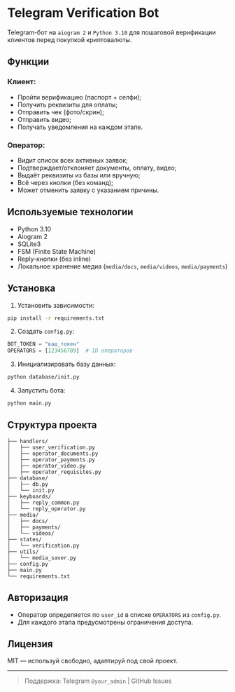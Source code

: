 # Telegram Verification Bot

Telegram-бот на `aiogram 2` и `Python 3.10` для пошаговой верификации клиентов перед покупкой криптовалюты.

## Функции

### Клиент:
- Пройти верификацию (паспорт + селфи);
- Получить реквизиты для оплаты;
- Отправить чек (фото/скрин);
- Отправить видео;
- Получать уведомления на каждом этапе.

### Оператор:
- Видит список всех активных заявок;
- Подтверждает/отклоняет документы, оплату, видео;
- Выдаёт реквизиты из базы или вручную;
- Всё через кнопки (без команд);
- Может отменить заявку с указанием причины.

## Используемые технологии

- Python 3.10
- Aiogram 2
- SQLite3
- FSM (Finite State Machine)
- Reply-кнопки (без inline)
- Локальное хранение медиа (`media/docs`, `media/videos`, `media/payments`)

## Установка

1. Установить зависимости:

```bash
pip install -r requirements.txt
```

2. Создать `config.py`:

```python
BOT_TOKEN = "ваш_токен"
OPERATORS = [123456789]  # ID операторов
```

3. Инициализировать базу данных:

```bash
python database/init.py
```

4. Запустить бота:

```bash
python main.py
```

## Структура проекта

```
├── handlers/
│   ├── user_verification.py
│   ├── operator_documents.py
│   ├── operator_payments.py
│   ├── operator_video.py
│   ├── operator_requisites.py
├── database/
│   ├── db.py
│   └── init.py
├── keyboards/
│   ├── reply_common.py
│   └── reply_operator.py
├── media/
│   ├── docs/
│   ├── payments/
│   └── videos/
├── states/
│   └── verification.py
├── utils/
│   └── media_saver.py
├── config.py
├── main.py
└── requirements.txt
```

## Авторизация

- Оператор определяется по `user_id` в списке `OPERATORS` из `config.py`.
- Для каждого этапа предусмотрены ограничения доступа.

## Лицензия

MIT — используй свободно, адаптируй под свой проект.

---

> Поддержка: Telegram `@your_admin` | GitHub Issues
